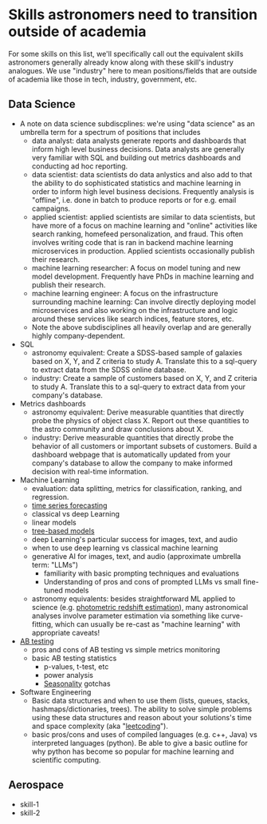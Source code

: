 # Skills astronomers need to transition outside of academia
For some skills on this list, we'll specifically call out the equivalent skills astronomers generally already know along with these skill's industry analogues.  We use "industry" here to mean positions/fields that are outside of academia like those in tech, industry, government, etc.
## Data Science
- A note on data science subdiscplines: we're using "data science" as an umbrella term for a spectrum of positions that includes
  - data analyst: data analysts generate reports and dashboards that inform high level business decisions. Data analysts are generally very familiar with SQL and building out metrics dashboards and conducting ad hoc reporting.
  - data scientist: data scientists do data anlystics and also add to that the ability to do sophisticated statistics and machine learning in order to inform high level business decisions. Frequently analysis is "offline", i.e. done in batch to produce reports or for e.g. email campaigns.
  - applied scientist: applied scientists are similar to data scientists, but have more of a focus on machine learning and "online" activities like search ranking, homefeed personalization, and fraud. This often involves writing code that is ran in backend machine learning microservices in production.  Applied scientists occasionally publish their research.
  - machine learning researcher: A focus on model tuning and new model development.  Frequently have PhDs in machine learning and publish their research.
  - machine learning engineer: A focus on the infrastructure surrounding machine learning: Can involve directly deploying model microservices and also working on the infrastructure and logic around these services like search indices, feature stores, etc.
  - Note the above subdisciplines all heavily overlap and are generally highly company-dependent.
- SQL
  - astronomy equivalent: Create a SDSS-based sample of galaxies based on X, Y, and Z criteria to study A. Translate this to a sql-query to extract data from the SDSS online database.
  - industry: Create a sample of customers based on X, Y, and Z criteria to study A. Translate this to a sql-query to extract data from your company's database.
- Metrics dashboards
  - astronomy equivalent: Derive measurable quantities that directly probe the physics of object class X.  Report out these quantities to the astro community and draw conclusions about X.
  - industry: Derive measurable quantities that directly probe the behavior of all customers or important subsets of customers.  Build a dashboard webpage that is automatically updated from your company's database to allow the company to make informed decision with real-time information.
- Machine Learning
  - evaluation: data splitting, metrics for classification, ranking, and regression.
  - [time series forecasting](https://en.wikipedia.org/wiki/Forecasting)
  - classical vs deep Learning
  - linear models
  - [tree-based models](https://en.wikipedia.org/wiki/Decision_tree_learning)
  - deep Learning's particular success for images, text, and audio
  - when to use deep learning vs classical machine learning
  - generative AI for images, text, and audio (approximate umbrella term: "LLMs")
     - familiarity with basic prompting techniques and evaluations
     - Understanding of pros and cons of prompted LLMs vs small fine-tuned models
  - astronomy equivalents: besides straightforward ML applied to science (e.g. [photometric redshift estimation](https://en.wikipedia.org/wiki/Photometric_redshift)), many astronomical analyses involve parameter estimation via something like curve-fitting, which can usually be re-cast as "machine learning" with appropriate caveats!
- [AB testing](https://en.wikipedia.org/wiki/A/B_testing)
  - pros and cons of AB testing vs simple metrics monitoring
  - basic AB testing statistics
    - p-values, t-test, etc
    - power analysis
    - [Seasonality](https://en.wikipedia.org/wiki/Seasonality) gotchas
- Software Engineering
  - Basic data structures and when to use them (lists, queues, stacks, hashmaps/dictionaries, trees).  The ability to solve simple problems using these data structures and reason about your solutions's time and space complexity (aka "[leetcoding](https://en.wikipedia.org/wiki/LeetCode)").
  - basic pros/cons and uses of compiled languages (e.g. c++, Java) vs interpreted languages (python). Be able to give a basic outline for why python has become so popular for machine learning and scientific computing.

## Aerospace
- skill-1
- skill-2
